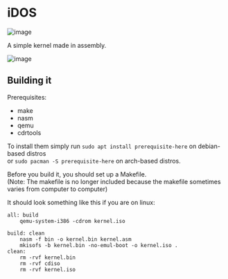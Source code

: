 # iDOS
![image](https://github.com/9xbt/iDOS/actions/workflows/makefile.yml/badge.svg)

A simple kernel made in assembly.

![image](https://www.ekeleze.net/assets/external/iDOS.png)

## Building it
Prerequisites:
- make
- nasm
- qemu
- cdrtools

To install them simply run `sudo apt install prerequisite-here` on debian-based distros<br>or `sudo pacman -S prerequisite-here` on arch-based distros.

Before you build it, you should set up a Makefile.<br>
(Note: The makefile is no longer included because the makefile sometimes varies from computer to computer)

It should look something like this if you are on linux: 
```
all: build
	qemu-system-i386 -cdrom kernel.iso

build: clean
	nasm -f bin -o kernel.bin kernel.asm
	mkisofs -b kernel.bin -no-emul-boot -o kernel.iso .
clean:
	rm -rvf kernel.bin
	rm -rvf cdiso
	rm -rvf kernel.iso
